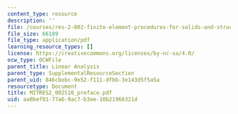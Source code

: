 ```yaml
---
content_type: resource
description: ''
file: /courses/res-2-002-finite-element-procedures-for-solids-and-structures-spring-2010/aa8bef0177a69ac7b3ee18b21966321d_MITRES2_002S10_preface.pdf
file_size: 66189
file_type: application/pdf
learning_resource_types: []
license: https://creativecommons.org/licenses/by-nc-sa/4.0/
ocw_type: OCWFile
parent_title: Linear Analysis
parent_type: SupplementalResourceSection
parent_uid: 846cbebc-9e52-f111-dfbb-3e143d5f5a5a
resourcetype: Document
title: MITRES2_002S10_preface.pdf
uid: aa8bef01-77a6-9ac7-b3ee-18b21966321d
---
```

